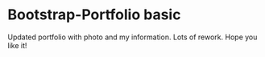 # Bootstrap-Portfolio basic
Updated portfolio with photo and my information. 
Lots of rework.
Hope you like it!
